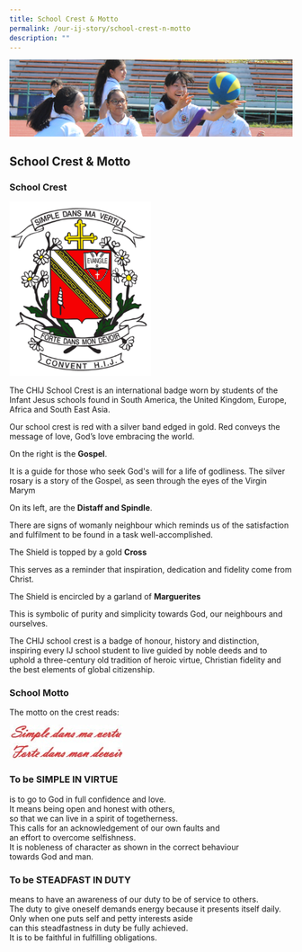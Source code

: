 ```yaml
---
title: School Crest & Motto
permalink: /our-ij-story/school-crest-n-motto
description: ""
---
```

![](/images/subpage.jpg)

## School Crest & Motto


### School Crest

<img src="/images/Our%20IJ%20Story/School%20Crest.png"  
     style="width:50%">



The CHIJ School Crest is an international badge worn by students of the Infant Jesus schools found in South America, the United Kingdom, Europe, Africa and South East Asia.

  

Our school crest is red with a silver band edged in gold. Red conveys the message of love, God’s love embracing the world.

  

On the right is the **Gospel**.

  

It is a guide for those who seek God's will for a life of godliness. The silver rosary is a story of the Gospel, as seen through the eyes of the Virgin Marym

  

On its left, are the **Distaff and Spindle**.

  

There are signs of womanly neighbour which reminds us of the satisfaction and fulfilment to be found in a task well-accomplished.

  

The Shield is topped by a gold **Cross**

  

This serves as a reminder that inspiration, dedication and fidelity come from Christ.

  

The Shield is encircled by a garland of **Marguerites**

  

This is symbolic of purity and simplicity towards God, our neighbours and ourselves.

  

The CHIJ school crest is a badge of honour, history and distinction, inspiring every IJ school student to live guided by noble deeds and to uphold a three-century old tradition of heroic virtue, Christian fidelity and the best elements of global citizenship.

### School Motto


The motto on the crest reads:

<img src="/images/Our%20IJ%20Story/School%20Motto.jpg"  
     style="width:40%">



### To be SIMPLE IN VIRTUE


is to go to God in full confidence and love.<br>
It means being open and honest with others,<br>
so that we can live in a spirit of togetherness.<br>
This calls for an acknowledgement of our own faults and<br>
an effort to overcome selfishness.<br>
It is nobleness of character as shown in the correct behaviour<br>
towards God and man.

### To be STEADFAST IN DUTY


means to have an awareness of our duty to be of service to others.<br>
The duty to give oneself demands energy because it presents itself daily.<br>
Only when one puts self and petty interests aside<br>
can this steadfastness in duty be fully achieved.<br>
It is to be faithful in fulfilling obligations.